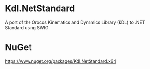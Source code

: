 # Kdl.NetStandard
A port of the Orocos Kinematics and Dynamics Library (KDL) to .NET Standard using SWIG

# NuGet
https://www.nuget.org/packages/Kdl.NetStandard.x64
